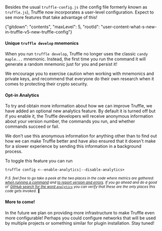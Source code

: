 Besides the usual `truffle-config.js` (the config file formerly known as
`truffle.js`), Truffle now incorporates a user-level configuration. Expect to
see more features that take advantage of this!

{"gitdown": "contents", "maxLevel": 5, "rootId": "user-content-what-s-new-in-truffle-v5-new-truffle-config"}

#### Unique `truffle develop` mnemonics
When you run `truffle develop`, Truffle no longer uses the classic `candy maple...` mnemonic.  Instead, the first time you run the command it will generate a random mnemonic just for you and persist it!

We encourage you to exercise caution when working with mnemonics and private keys, and recommend that everyone do their own research when it comes to protecting their crypto security.

#### Opt-in Analytics
To try and obtain more information about how we can improve Truffle, we have added an optional new analytics feature.  By default it is turned off but if you enable it, the Truffle developers will receive anonymous information about your version number, the commands you run, and whether commands succeed or fail.

We don't use this anonymous information for anything other than to find out how we can make Truffle better and have also ensured that it doesn't make for a slower experience by sending this information in a background process.

To toggle this feature you can run
```shell
truffle config <--enable-analytics|--disable-analytics>
```

<small>_P.S. feel free to go take a peek at the two places in the code where metrics are gathered: [when running a command](https://github.com/trufflesuite/truffle/blob/next/packages/truffle-core/lib/command.js#L114-L118) and [to report version and errors](https://github.com/trufflesuite/truffle/blob/next/packages/truffle-core/cli.js). If you go ahead and do a good ol' [GitHub search for the word `analytics`](https://github.com/search?q=analytics+repo%3Atrufflesuite%2Ftruffle&type=Code) you can verify that these are the only places this code gets invoked._ :tada:</small>

#### More to come!
In the future we plan on providing more infrastructure to make Truffle even more configurable!  Perhaps you could configure networks that will be used by multiple projects or something similar for plugin installation.  Stay tuned!
